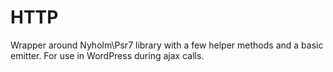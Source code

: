 # HTTP
Wrapper around Nyholm\Psr7 library with a few helper methods and a basic emitter. For use in WordPress during ajax calls.
